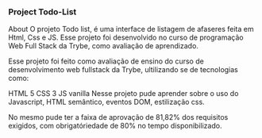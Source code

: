 ### Project Todo-List
About
O projeto Todo list, é uma interface de listagem de afaseres feita em Html, Css e JS. Esse projeto foi desenvolvido no curso de programação Web Full Stack da Trybe, como avaliação de aprendizado.

Esse projeto foi feito como avaliação de ensino do curso de desenvolvimento web fullstack da Trybe, ultilizando se de tecnologias como:

HTML 5
CSS 3
JS vanilla
Nesse projeto pude aprender sobre o uso do Javascript, HTML semântico, eventos DOM, estilização css.

No mesmo pude ter a faixa de aprovação de 81,82% dos requisitos exigidos, com obrigatóriedade de 80% no tempo disponibilizado.
